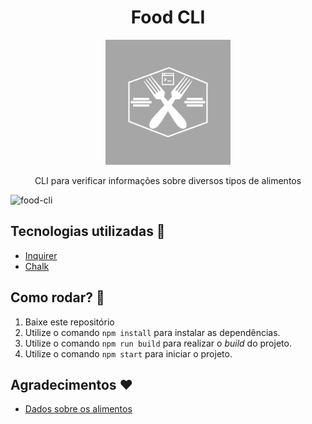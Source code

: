 <h1 align="center">Food CLI</h1>

<p align="center">
  <img src="./.github/logo.png" width=200 />
</p>

<p align="center">CLI para verificar informações sobre diversos tipos de alimentos</p>

![food-cli](https://user-images.githubusercontent.com/59753526/213077296-3bd50032-d80a-4791-b3e9-af00758290e1.gif)

## Tecnologias utilizadas 🚀

- [Inquirer](https://www.npmjs.com/package/inquirer)
- [Chalk](https://www.npmjs.com/package/chalk)

## Como rodar? :wrench:

1. Baixe este repositório
2. Utilize o comando `npm install` para instalar as dependências.
3. Utilize o comando `npm run build` para realizar o *build* do projeto.
4. Utilize o comando `npm start` para iniciar o projeto.

## Agradecimentos ❤️

- [Dados sobre os alimentos](https://github.com/raulfdm/taco-api)

